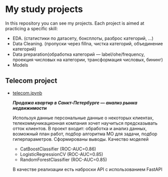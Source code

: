 # My study projects 

In this repository you can see my projects.
Each project is aimed at practicing a specific skill:
- EDA. (статистики по датасету, боксплоты, разброс категорий, ...)
- Data Cleaning. (пропуски через fillna, чистка категорий, объединение категорий)
- Data preparation(обработка категорий — label/ohe/frequency, проекция числовых на категории, трансформация числовых, бининг)
- Models

## Telecom project
- [telecom.ipynb](https://github.com/Kargin-Alexey/study_projects/blob/main/telecom.ipynb) 
     
     ___Продажа квартир в Санкт-Петербурге — анализ рынка недвижимости___
     
     Используя данные персональные данные о некоторых клиентах, телекоммуникационная компания хочет научиться предсказывать отток клиентов. В проект входит: обработка и анализ данных, возможный план работ, подбор алгоритма МО для задачи, подбор гиперпараметров. Сформированы выводы. Качество моделей 
     - CatBoostClassifier (ROC-AUC=0.86)
     - LogisticRegressionCV (ROC-AUC=0.85)
     - RandomForestClassifier (ROC-AUC=0.85)
     
     В качестве реализации есть наброски API с использованием FastAPI
     
